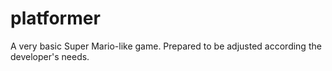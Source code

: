 # platformer
A very basic Super Mario-like game. Prepared to be adjusted according the developer's needs.
